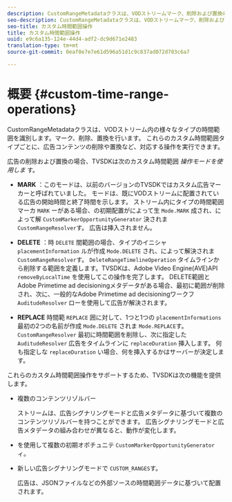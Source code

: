 ```yaml
---
description: CustomRangeMetadataクラスは、VODストリームマーク、削除および置換の様々なタイプの時間範囲を識別します。 これらのカスタム時間範囲タイプごとに、広告コンテンツの削除や置換など、対応する操作を実行できます。
seo-description: CustomRangeMetadataクラスは、VODストリームマーク、削除および置換の様々なタイプの時間範囲を識別します。 これらのカスタム時間範囲タイプごとに、広告コンテンツの削除や置換など、対応する操作を実行できます。
seo-title: カスタム時間範囲操作
title: カスタム時間範囲操作
uuid: e9c6a135-124e-44d4-adf2-dc9d671e2483
translation-type: tm+mt
source-git-commit: 0eaf0e7e7e61d596a51d1c9c837ad072d703c6a7

---
```



# 概要 {#custom-time-range-operations}

CustomRangeMetadataクラスは、VODストリーム内の様々なタイプの時間範囲を識別します。マーク、削除、置換を行います。 これらのカスタム時間範囲タイプごとに、広告コンテンツの削除や置換など、対応する操作を実行できます。

<!--<a id="section_1323C0BAC259424C85A6ACFB48FE77EC"></a>-->

広告の削除および置換の場合、TVSDKは次のカスタム時間範囲 *操作モードを使用しま* す。

* **MARK** ：このモードは、以前のバージョンのTVSDKではカスタム広告マーカーと呼ばれていました。 モードは、既にVODストリームに配置されている広告の開始時間と終了時間を示します。 ストリーム内にタイプの時間範囲マーカ `MARK` ーがある場合、の初期配置がによって生 `Mode.MARK` 成され、によって解 `CustomMarkerOpportunityGenerator` 決されま `CustomRangeResolver`す。 広告は挿入されません。

* **DELETE** ：時 `DELETE` 間範囲の場合、タイプのイニシャ `placementInformation` ルが作成 `Mode.DELETE` され、によって解決されま `CustomRangeResolver`す。 `DeleteRangeTimelineOperation` タイムラインから削除する範囲を定義します。TVSDKは、Adobe Video Engine(AVE)API `removeByLocalTime` を使用してこの操作を完了します。 DELETE範囲とAdobe Primetime ad decisioningメタデータがある場合、最初に範囲が削除され、次に、一般的なAdobe Primetime ad decisioningワークフ `AuditudeResolver` ローを使用して広告が解決されます。

* **REPLACE** 時間範 `REPLACE` 囲に対して、1つと1つの `placementInformations` 最初の2つの名前が作成 `Mode.DELETE` されま `Mode.REPLACE`す。 `CustomRangeResolver` 最初に時間範囲を削除し、次に指定した `AuditudeResolver` 広告をタイムラインに `replaceDuration` 挿入します。 何も指定しな `replaceDuration` い場合、何を挿入するかはサーバーが決定します。

これらのカスタム時間範囲操作をサポートするため、TVSDKは次の機能を提供します。

* 複数のコンテンツリゾルバー

   ストリームは、広告シグナリングモードと広告メタデータに基づいて複数のコンテンツリゾルバーを持つことができます。 広告シグナリングモードと広告メタデータの組み合わせが異なると、動作が変化します。
* を使用して複数の初期オポチュニテ `CustomMarkerOpportunityGenerator`ィ。
* 新しい広告シグナリングモードで `CUSTOM_RANGES`す。

   広告は、JSONファイルなどの外部ソースの時間範囲データに基づいて配置されます。

